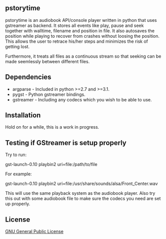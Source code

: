 pstorytime
----------

pstorytime is an audiobook API/console player written in python that uses
gstreamer as backend. It stores all events like play, pause and seek together
with walltime, filename and position in file. It also autosaves the position
while playing to recover from crashes without loosing the position. This allows
the user to retrace his/her steps and minimizes the risk of getting lost.

Furthermore, it treats all files as a continuous stream so that seeking can be
made seemlessly between different files.

Dependencies
------------
* argparse  - Included in python >=2.7 and >=3.1.
* pygst     - Python gstreamer bindings.
* gstreamer - Including any codecs which you wish to be able to use.

Installation
------------

Hold on for a while, this is a work in progress.

Testing if GStreamer is setup properly
--------------------------------------

Try to run:

gst-launch-0.10 playbin2 uri=file:/path/to/file

For example:

gst-launch-0.10 playbin2 uri=file:/usr/share/sounds/alsa/Front_Center.wav

This will use the same playback system as the audiobook player. Also try this out with some audiobook file to make sure the codecs you need are set up properly.

License
-------

[GNU General Public License](https://github.com/ankaan/pstorytime/blob/master/LICENSE)
